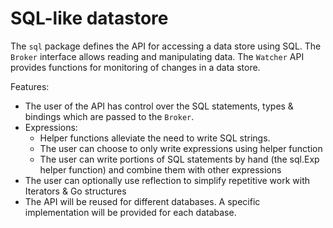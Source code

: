 # SQL-like datastore

The `sql` package defines the API for accessing a data store using SQL. 
The `Broker` interface allows reading and manipulating data. The `Watcher` 
API provides functions for monitoring of changes in a data store. 


Features:
-	The user of the API has control over the SQL statements, types & bindings 
    which are passed to the `Broker`.  
-   Expressions:
    -  Helper functions alleviate the need to write SQL strings. 
    -  The user can choose to only write expressions using helper function
    -  The user can write portions of SQL statements by hand (the sql.Exp 
       helper function) and combine them with other expressions 
-	The user can optionally use reflection to simplify repetitive work with
    Iterators & Go structures
-   The API will be reused for different databases. A specific implementation
    will be provided for each database.
